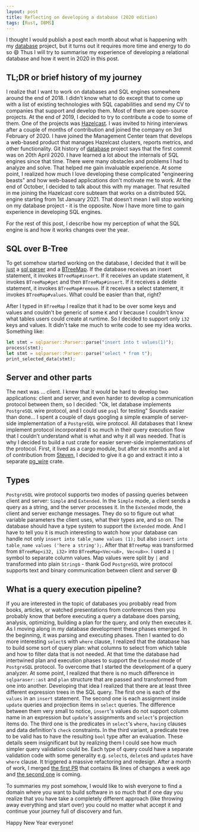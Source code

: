 ```yaml
---
layout: post
title: Reflecting on developing a database (2020 edition)
tags: [Rust, DBMS]
---
```


I thought I would publish a post each month about what is happening with my [database](https://github.com/alex-dukhno/isomorphicdb) project, but it turns out it requires more time and energy to do so :smile: Thus I will try to summarise my experience of developing a relational database and how it went in 2020 in this post.

## TL;DR or brief history of my journey

I realize that I want to work on databases and SQL engines somewhere around the end of 2018. I didn't know what to do except that to come up with a list of existing technologies with SQL capabilities and send my CV to companies that support and develop them. Most of them are open-source projects. At the end of 2019, I decided to try to contribute a code to some of them. One of the projects was [Hazelcast](https://github.com/hazelcast/hazelcast). I was invited to hiring interviews after a couple of months of contribution and joined the company on 3rd February of 2020. I have joined the Management Center team that develops a web-based product that manages Hazelcast clusters, reports metrics, and other functionality. Git history of [database](https://github.com/alex-dukhno/isomorphicdb) project says that the first commit was on 20th April 2020. I have learned a lot about the internals of SQL engines since that time. There were many obstacles and problems I had to analyze and solve. That helped me gain invaluable experience. At some point, I realized how much I love developing these complicated "engineering beasts" and how web-based applications don't motivate me to work. At the end of October, I decided to talk about this with my manager. That resulted in me joining the Hazelcast core subteam that works on a distributed SQL engine starting from 1st January 2021. That doesn’t mean I will stop working on my database project - it is the opposite. Now I have more time to gain experience in developing SQL engines.

For the rest of this post, I describe how my perception of what the SQL engine is and how it works changes over the year.

## SQL over B-Tree

To get somehow started working on the database, I decided that it will be [just](https://alex-dukhno.github.io/2017-05-17-There-is-just-no-just-in-software-development/) a [sql parser](https://github.com/ballista-compute/sqlparser-rs) and a [BTreeMap](https://doc.rust-lang.org/std/collections/struct.BTreeMap.html). If the database receives an insert statement, it invokes `BTreeMap#insert`. If it receives an update statement, it invokes `BTreeMap#get` and then `BTreeMap#insert`. If it receives a delete statement, it invokes `BTreeMap#remove`. If it receives a select statement, it invokes `BTreeMap#values`. What could be easier than that, right?

After I typed in `BTreeMap` I realize that it had to be over some keys and values and couldn't be generic of some `K` and `V` because I couldn't know what tables users could create at runtime. So I decided to support only `i32` keys and values. It didn't take me much to write code to see my idea works. Something like:

```rust
let stmt = sqlparser::Parser::parse("insert into t values(1)");
process(stmt);
let stmt = sqlparser::Parser::parse("select * from t");
print_selected_data(stmt);
```

## Server and other parts

The next was ... client. I knew that it would be hard to develop two applications: client and server, and even harder to develop a communication protocol between them, so I decided: "Ok, let database implements `PostgreSQL` wire protocol, and I could use `psql` for testing" Sounds easier than done... I spent a couple of days googling a simple example of server-side implementation of a `PostgreSQL` wire protocol. All databases that I knew implement protocol incorporated it so much in their query execution flow that I couldn’t understand what is what and why it all was needed. That is why I decided to build a rust crate for easier server-side implementations of the protocol. First, it lived as a cargo module, but after six months and a lot of contribution from [Steven](https://github.com/silathdiir), I decided to give it a go and extract it into a separate [pg_wire](https://github.com/alex-dukhno/pg_wire) crate.

## Types

`PostgreSQL` wire protocol supports two modes of passing queries between client and server: `Simple` and `Extended`. In the `Simple` mode, a client sends a query as a string, and the server processes it. In the `Extended` mode, the client and server exchange messages. They do so to figure out what variable parameters the client uses, what their types are, and so on. The database should have a type system to support the `Extended` mode. And I have to tell you it is much interesting to watch how your database can handle not only `insert into table_name values (1);` but also `insert into table_name values ('here a string');`. After that `BTreeMap` was transformed from `BTreeMap<i32, i32>` into `BTreeMap<Vec<u8>, Vec<u8>>`. I used a `|` symbol to separate column values. Map values were split by `|` and transformed into plain `String`s - thank God `PostgreSQL` wire protocol supports text and binary communication between client and server :smile:

## What is a query execution pipeline?

If you are interested in the topic of databases you probably read from books, articles, or watched presentations from conferences then you probably know that before executing a query a database does parsing, analysis, optimizing, building a plan for the query, and only then executes it. As I moving along in my database development these phases emerged. In the beginning, it was parsing and executing phases. Then I wanted to do more interesting `select`s with `where` clause, I realized that the database has to build some sort of query plan: what columns to select from which table and how to filter data that is not needed. At that time the database had intertwined plan and execution phases to support the `Extended` mode of `PostgreSQL` protocol. To overcome that I started the development of a query analyzer. At some point, I realized that there is no much difference in `sqlparaser::ast` and `plan` structure that are passed and transformed from one into another. Developing that idea I realized that there are at least three different expression trees in the SQL query. The first one is each of the `values` in an `insert` statement. The second one is each assignment inside `update` queries and projection items in `select` queries. The difference between them very small to notice, `insert`'s values do not support column name in an expression but `update`'s assignments and `select`'s projection items do. The third one is the predicates in `select`'s `where`, `having` clauses and data definition's `check` constraints. In the third variant, a predicate tree to be valid has to have the resulting `bool` type after an evaluation. These details seem insignificant but by realizing them I could see how much simpler query validation could be. Each type of query could have a separate validation code with some generality e.g. `select`s, `delete`s and `update`s have `where` clause. It triggered a massive refactoring and redesign. After a month of work, I merged [the first PR](https://github.com/alex-dukhno/isomorphicdb/pull/438) that contains 8k lines of changes a week ago and [the second one](https://github.com/alex-dukhno/isomorphicdb/pull/454) is coming.

To summaries my post somehow, I would like to wish everyone to find a domain where you want to build software in so much that if one day you realize that you have take a completely different approach (like throwing away everything and start over) you could no matter what accept it and continue your journey full of discovery and fun.

Happy New Year everyone!
